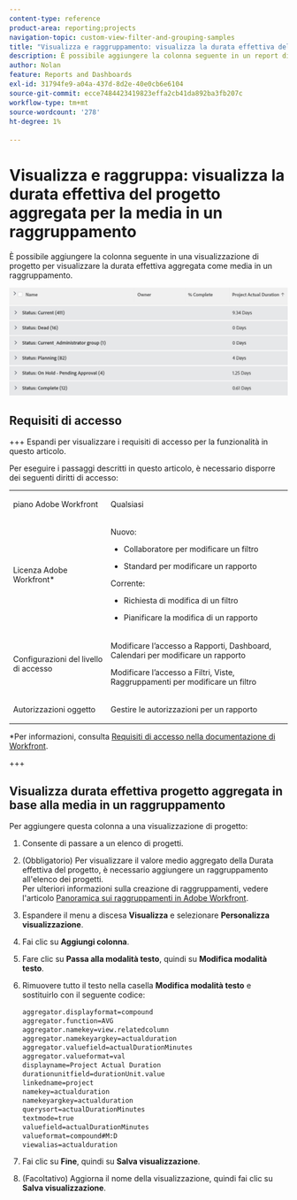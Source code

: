 ```yaml
---
content-type: reference
product-area: reporting;projects
navigation-topic: custom-view-filter-and-grouping-samples
title: "Visualizza e raggruppamento: visualizza la durata effettiva del progetto aggregata in base alla media in un raggruppamento"
description: È possibile aggiungere la colonna seguente in un report di progetto per visualizzare la durata effettiva aggregata come media in un raggruppamento.
author: Nolan
feature: Reports and Dashboards
exl-id: 31794fe9-a04a-437d-8d2e-40e0cb6e6104
source-git-commit: ecce7484423419823effa2cb41da892ba3fb207c
workflow-type: tm+mt
source-wordcount: '278'
ht-degree: 1%

---
```


# Visualizza e raggruppa: visualizza la durata effettiva del progetto aggregata per la media in un raggruppamento

<!--Audited: 11/2024-->

È possibile aggiungere la colonna seguente in una visualizzazione di progetto per visualizzare la durata effettiva aggregata come media in un raggruppamento.

![project_with_aggregate_actual_duration_in_grouping_view.png](assets/project-with-aggregate-actual-duration-in-grouping-view-350x65.png)

## Requisiti di accesso

+++ Espandi per visualizzare i requisiti di accesso per la funzionalità in questo articolo.

Per eseguire i passaggi descritti in questo articolo, è necessario disporre dei seguenti diritti di accesso:

<table style="table-layout:auto"> 
 <col> 
 <col> 
 <tbody> 
  <tr> 
   <td role="rowheader">piano Adobe Workfront</td> 
   <td> <p>Qualsiasi</p> </td> 
  </tr> 
  <tr> 
   <td role="rowheader">Licenza Adobe Workfront*</td> 
   <td> 
    <p>Nuovo:</p>
   <ul><li><p>Collaboratore per modificare un filtro </p></li>
   <li><p>Standard per modificare un rapporto</p></li> </ul>

<p>Corrente:</p>
   <ul><li><p>Richiesta di modifica di un filtro </p></li>
   <li><p>Pianificare la modifica di un rapporto</p></li> </ul></td> 
  </tr> 
  <tr> 
   <td role="rowheader">Configurazioni del livello di accesso</td> 
   <td> <p>Modificare l’accesso a Rapporti, Dashboard, Calendari per modificare un rapporto</p> <p>Modificare l’accesso a Filtri, Viste, Raggruppamenti per modificare un filtro</p> </td> 
  </tr> 
  <tr> 
   <td role="rowheader">Autorizzazioni oggetto</td> 
   <td> <p>Gestire le autorizzazioni per un rapporto</p>  </td> 
  </tr> 
 </tbody> 
</table>

*Per informazioni, consulta [Requisiti di accesso nella documentazione di Workfront](/help/quicksilver/administration-and-setup/add-users/access-levels-and-object-permissions/access-level-requirements-in-documentation.md).

+++

## Visualizza durata effettiva progetto aggregata in base alla media in un raggruppamento

Per aggiungere questa colonna a una visualizzazione di progetto:

1. Consente di passare a un elenco di progetti.
1. (Obbligatorio) Per visualizzare il valore medio aggregato della Durata effettiva del progetto, è necessario aggiungere un raggruppamento all&#39;elenco dei progetti.\
   Per ulteriori informazioni sulla creazione di raggruppamenti, vedere l&#39;articolo [Panoramica sui raggruppamenti in Adobe Workfront](../../../reports-and-dashboards/reports/reporting-elements/groupings-overview.md).
1. Espandere il menu a discesa **Visualizza** e selezionare **Personalizza visualizzazione**.
1. Fai clic su **Aggiungi colonna**.
1. Fare clic su **Passa alla modalità testo**, quindi su **Modifica modalità testo**.
1. Rimuovere tutto il testo nella casella **Modifica modalità testo** e sostituirlo con il seguente codice:

   ```
   aggregator.displayformat=compound 
   aggregator.function=AVG 
   aggregator.namekey=view.relatedcolumn 
   aggregator.namekeyargkey=actualduration 
   aggregator.valuefield=actualDurationMinutes 
   aggregator.valueformat=val 
   displayname=Project Actual Duration 
   durationunitfield=durationUnit.value 
   linkedname=project 
   namekey=actualduration 
   namekeyargkey=actualduration 
   querysort=actualDurationMinutes 
   textmode=true 
   valuefield=actualDurationMinutes 
   valueformat=compound#M:D 
   viewalias=actualduration
   ```

1. Fai clic su **Fine**, quindi su **Salva visualizzazione**.
1. (Facoltativo) Aggiorna il nome della visualizzazione, quindi fai clic su **Salva visualizzazione**.
